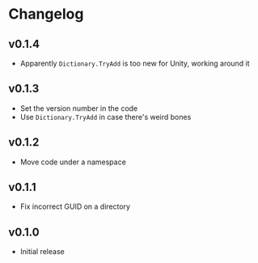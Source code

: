 Changelog
=========

v0.1.4
------

* Apparently `Dictionary.TryAdd` is too new for Unity, working around it

v0.1.3
------

* Set the version number in the code
* Use `Dictionary.TryAdd` in case there's weird bones

v0.1.2
------

* Move code under a namespace

v0.1.1
------

* Fix incorrect GUID on a directory

v0.1.0
------

* Initial release

